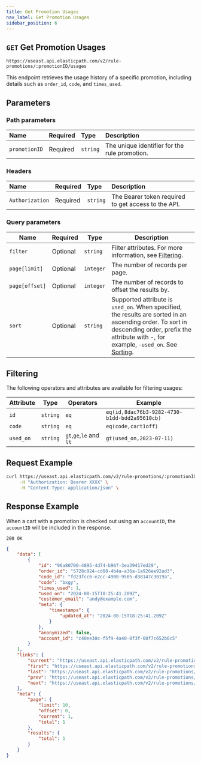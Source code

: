 ```yaml
---
title: Get Promotion Usages
nav_label: Get Promotion Usages
sidebar_position: 6
---
```


## `GET` Get Promotion Usages

```http
https://useast.api.elasticpath.com/v2/rule-promotions/:promotionID/usages
```

This endpoint retrieves the usage history of a specific promotion, including details such as `order_id`, `code`, and `times_used`.

## Parameters

### Path parameters

| Name | Required | Type     | Description                      |
|:-----|:---------|:---------|:---------------------------------|
| `promotionID` | Required | `string` | The unique identifier for the rule promotion. |

### Headers

| Name            | Required | Type     | Description                          |
|:----------------|:---------|:---------|:-------------------------------------|
| `Authorization` | Required | `string` | The Bearer token required to get access to the API. |

### Query parameters

| Name | Required | Type     | Description                      |
| ---- | -------- | -------- | -------------------------------- |
| `filter` | Optional | `string` | Filter attributes. For more information, see [Filtering](/docs/promotions-builder/promotions-builder-codes/get-promotion-usages#filtering). |
| `page[limit]`  | Optional | `integer` | The number of records per page. |
| `page[offset]` | Optional | `integer` | The number of records to offset the results by. |
| `sort` | Optional | `string` | Supported attribute is `used_on`. When specified, the results are sorted in an ascending order. To sort in descending order, prefix the attribute with -, for example, `-used_on`. See [Sorting](/guides/Getting-Started/sorting). |

## Filtering 

The following operators and attributes are available for filtering usages:

| Attribute | Type | Operators | Example  |
| ---------| --------- | ---------------------------| -------- |
| `id` | `string` | `eq` | `eq(id,8dac76b3-9282-4730-b1dd-bdd2a95610cb)` |
| `code` | `string` | `eq` | `eq(code,cart1off)` | 
| `used_on` | `string` | `gt`,`ge`,`le` and `lt` | `gt(used_on,2023-07-11)` |

## Request Example

```bash
curl https://useast.api.elasticpath.com/v2/rule-promotions/:promotionID/usages \
     -H "Authorization: Bearer XXXX" \
     -H "Content-Type: application/json" \
```

## Response Example

When a cart with a promotion is checked out using an `accountID`, the `accountID` will be included in the response.

`200 OK`

```json
{
    "data": [
        {
            "id": "96a80700-4895-4d74-b96f-3ea39417ed29",
            "order_id": "5728c924-cd08-4b4a-a36a-1a926ee92ad3",
            "code_id": "fd23fcc6-e2cc-4900-9505-d38147c3019a",
            "code": "bxgy",
            "times_used": 1,
            "used_on": "2024-08-15T18:25:41.209Z",
            "customer_email": "andy@example.com",
            "meta": {
                "timestamps": {
                    "updated_at": "2024-08-15T18:25:41.209Z"
                }
            },
            "anonymized": false,
            "account_id": "c40ee30c-f5f9-4a40-8f3f-08f7c652b0c5"
        }
    ],
    "links": {
        "current": "https://useast.api.elasticpath.com/v2/rule-promotions/26067b82-a50c-462c-b3ed-1ca77aa13bd1/usages?page[offset]=0&page[limit]=10",
        "first": "https://useast.api.elasticpath.com/v2/rule-promotions/26067b82-a50c-462c-b3ed-1ca77aa13bd1/usages?page[offset]=0&page[limit]=10",
        "last": "https://useast.api.elasticpath.com/v2/rule-promotions/26067b82-a50c-462c-b3ed-1ca77aa13bd1/usages?page[offset]=0&page[limit]=10",
        "prev": "https://useast.api.elasticpath.com/v2/rule-promotions/26067b82-a50c-462c-b3ed-1ca77aa13bd1/usages?page[offset]=0&page[limit]=10",
        "next": "https://useast.api.elasticpath.com/v2/rule-promotions/26067b82-a50c-462c-b3ed-1ca77aa13bd1/usages?page[offset]=0&page[limit]=10"
    },
    "meta": {
        "page": {
            "limit": 10,
            "offset": 0,
            "current": 1,
            "total": 1
        },
        "results": {
            "total": 1
        }
    }
}
```